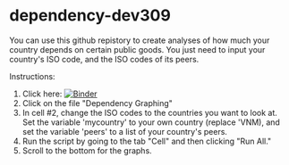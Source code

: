 # dependency-dev309

You can use this github repistory to create analyses of how much your country depends on certain public goods. You just need to input your country's ISO code, and the ISO codes of its peers.

Instructions:

1. Click here:
[![Binder](https://mybinder.org/badge.svg)](https://mybinder.org/v2/gh/eric-protzer/dependency-dev309/master)
2. Click on the file "Dependency Graphing"
3. In cell #2, change the ISO codes to the countries you want to look at. Set the variable 'mycountry' to your own country (replace 'VNM), and set the variable 'peers' to a list of your country's peers. 
4. Run the script by going to the tab "Cell" and then clicking "Run All." 
5. Scroll to the bottom for the graphs. 
